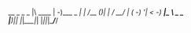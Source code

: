  __         _ _         _ |\       ____
| -)___ _ _| | /___ ___(_)| |_ ___/ __/
| (  -_) '_|  <  -_) __|\_   _\ _ \__ \
|__)___|_| |_|_\___|_| |_||_|\____/___/
